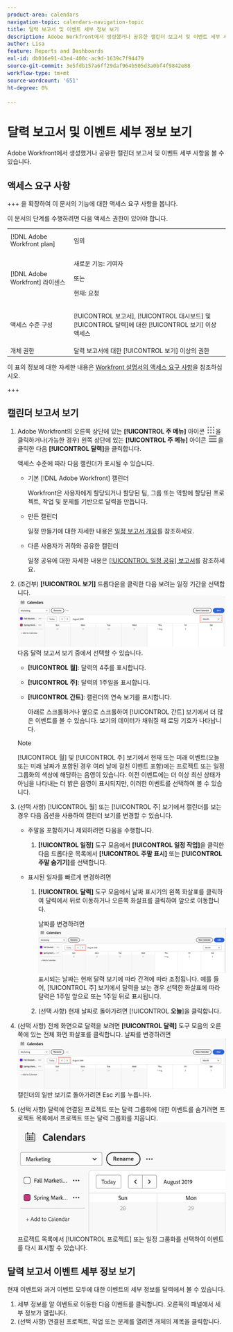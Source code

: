 ```yaml
---
product-area: calendars
navigation-topic: calendars-navigation-topic
title: 달력 보고서 및 이벤트 세부 정보 보기
description: Adobe Workfront에서 생성했거나 공유한 캘린더 보고서 및 이벤트 세부 사항을 볼 수 있습니다.
author: Lisa
feature: Reports and Dashboards
exl-id: db016e91-43e4-400c-ac9d-1639c7f94479
source-git-commit: 3e5fdb157a6ff29daf964b505d3a0bf4f9842e88
workflow-type: tm+mt
source-wordcount: '651'
ht-degree: 0%

---
```


# 달력 보고서 및 이벤트 세부 정보 보기

Adobe Workfront에서 생성했거나 공유한 캘린더 보고서 및 이벤트 세부 사항을 볼 수 있습니다.

## 액세스 요구 사항

+++ 을 확장하여 이 문서의 기능에 대한 액세스 요구 사항을 봅니다.

이 문서의 단계를 수행하려면 다음 액세스 권한이 있어야 합니다.

<table style="table-layout:auto"> 
 <col> 
 </col> 
 <col> 
 </col> 
 <tbody> 
  <tr> 
   <td role="rowheader">[!DNL Adobe Workfront plan]</td> 
   <td> <p>임의</p> </td> 
  </tr> 
  <tr> 
   <td role="rowheader">[!DNL Adobe Workfront] 라이센스</td> 
   <td><p>새로운 기능: 기여자</p>
       <p>또는</p>
       <p>현재: 요청</p></td> 
  </tr> 
  <tr> 
   <td role="rowheader">액세스 수준 구성</td> 
   <td> <p>[!UICONTROL 보고서], [!UICONTROL 대시보드] 및 [!UICONTROL 달력]에 대한 [!UICONTROL 보기] 이상 액세스</p></td> 
  </tr> 
  <tr> 
   <td role="rowheader">개체 권한</td> 
   <td>달력 보고서에 대한 [!UICONTROL 보기] 이상의 권한</td> 
  </tr> 
 </tbody> 
</table>

이 표의 정보에 대한 자세한 내용은 [Workfront 설명서의 액세스 요구 사항](/help/quicksilver/administration-and-setup/add-users/access-levels-and-object-permissions/access-level-requirements-in-documentation.md)을 참조하십시오.

+++

## 캘린더 보고서 보기

<!--{{step1-to-calendars}}-->

1. Adobe Workfront의 오른쪽 상단에 있는 **[!UICONTROL 주 메뉴]** 아이콘 ![주 메뉴](/help/_includes/assets/main-menu-icon.png)을 클릭하거나(가능한 경우) 왼쪽 상단에 있는 **[!UICONTROL 주 메뉴]** 아이콘 ![주 메뉴](/help/_includes/assets/main-menu-icon-left-nav.png)을 클릭한 다음 **[!UICONTROL 달력]**&#x200B;을 클릭합니다.

   액세스 수준에 따라 다음 캘린더가 표시될 수 있습니다.

   * 기본 [!DNL Adobe Workfront] 캘린더

     Workfront은 사용자에게 할당되거나 할당된 팀, 그룹 또는 역할에 할당된 프로젝트, 작업 및 문제를 기반으로 달력을 만듭니다.

   * 만든 캘린더

     일정 만들기에 대한 자세한 내용은 [일정 보고서 개요](../../../reports-and-dashboards/reports/calendars/calendar-reports-overview.md)를 참조하세요.

   * 다른 사용자가 귀하와 공유한 캘린더

     일정 공유에 대한 자세한 내용은 [[!UICONTROL 일정 공유] 보고서](../../../reports-and-dashboards/reports/calendars/share-a-calendar-report.md)를 참조하세요.

1. (조건부) **[!UICONTROL 보기]** 드롭다운을 클릭한 다음 보려는 일정 기간을 선택합니다.
   ![일정 기간](assets/view-menu-calendar-report-350x189.png)
다음 달력 보고서 보기 중에서 선택할 수 있습니다.

   * **[!UICONTROL 월]**: 달력의 4주를 표시합니다.
   * **[!UICONTROL 주]**: 달력의 1주일을 표시합니다.
   * **[!UICONTROL 간트]**: 캘린더의 연속 보기를 표시합니다.

     아래로 스크롤하거나 옆으로 스크롤하여 [!UICONTROL 간트] 보기에서 더 많은 이벤트를 볼 수 있습니다. 보기의 데이터가 채워질 때 로딩 기호가 나타납니다.

   >[!NOTE]
   >
   >[!UICONTROL 월] 및 [!UICONTROL 주] 보기에서 현재 또는 미래 이벤트(오늘 또는 미래 날짜가 포함된 경우 여러 날에 걸친 이벤트 포함)에는 프로젝트 또는 일정 그룹화의 색상에 해당하는 음영이 있습니다. 이전 이벤트에는 더 이상 최신 상태가 아님을 나타내는 더 밝은 음영이 표시되지만, 이러한 이벤트를 선택하여 볼 수 있습니다.

1. (선택 사항) [!UICONTROL 월] 또는 [!UICONTROL 주] 보기에서 캘린더를 보는 경우 다음 옵션을 사용하여 캘린더 보기를 변경할 수 있습니다.

   * 주말을 포함하거나 제외하려면 다음을 수행합니다.

      1. **[!UICONTROL 일정]** 도구 모음에서 **[!UICONTROL 일정 작업]**&#x200B;을 클릭한 다음 드롭다운 목록에서 **[!UICONTROL 주말 표시]** 또는 **[!UICONTROL 주말 숨기기]**&#x200B;를 선택합니다.

   * 표시된 일자를 빠르게 변경하려면

      1. **[!UICONTROL 달력]** 도구 모음에서 날짜 표시기의 왼쪽 화살표를 클릭하여 달력에서 뒤로 이동하거나 오른쪽 화살표를 클릭하여 앞으로 이동합니다.

         날짜를 변경하려면 ![화살표를 클릭하세요](assets/click-arrows-to-change-dates-calendar-report.png)\
         표시되는 날짜는 현재 달력 보기에 따라 간격에 따라 조정됩니다. 예를 들어, [!UICONTROL 주] 보기에서 달력을 보는 경우 선택한 화살표에 따라 달력은 1주일 앞으로 또는 1주일 뒤로 표시됩니다.

      1. (선택 사항) 현재 날짜로 돌아가려면 [!UICONTROL **오늘**]&#x200B;을 클릭합니다.


1. (선택 사항) 전체 화면으로 달력을 보려면 **[!UICONTROL 달력]** 도구 모음의 오른쪽에 있는 전체 화면 화살표를 클릭합니다.
   날짜를 변경하려면 ![화살표를 클릭하세요](assets/click-arrows-to-change-dates-calendar-report.png)\
   캘린더의 일반 보기로 돌아가려면 Esc 키를 누릅니다.

1. (선택 사항) 달력에 연결된 프로젝트 또는 달력 그룹화에 대한 이벤트를 숨기려면 프로젝트 목록에서 프로젝트 또는 달력 그룹화를 지웁니다.
   ![이벤트 숨기기](assets/hide-events-for-project-or-cal-grouping.png)
프로젝트 목록에서 [!UICONTROL 프로젝트] 또는 일정 그룹화를 선택하여 이벤트를 다시 표시할 수 있습니다.

## 달력 보고서 이벤트 세부 정보 보기

현재 이벤트와 과거 이벤트 모두에 대한 이벤트의 세부 정보를 달력에서 볼 수 있습니다.

1. 세부 정보를 알 이벤트로 이동한 다음 이벤트를 클릭합니다. 오른쪽의 패널에서 세부 정보가 열립니다.
1. (선택 사항) 연결된 프로젝트, 작업 또는 문제를 열려면 개체의 제목을 클릭합니다.

